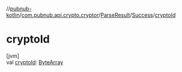 //[pubnub-kotlin](../../../../index.md)/[com.pubnub.api.crypto.cryptor](../../index.md)/[ParseResult](../index.md)/[Success](index.md)/[cryptoId](crypto-id.md)

# cryptoId

[jvm]\
val [cryptoId](crypto-id.md): [ByteArray](https://kotlinlang.org/api/latest/jvm/stdlib/kotlin/-byte-array/index.html)
